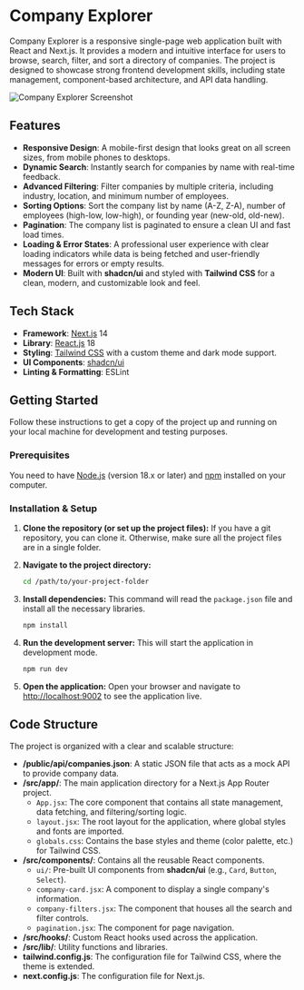 # Company Explorer

Company Explorer is a responsive single-page web application built with React and Next.js. It provides a modern and intuitive interface for users to browse, search, filter, and sort a directory of companies. The project is designed to showcase strong frontend development skills, including state management, component-based architecture, and API data handling.

![Company Explorer Screenshot](https://i.imgur.com/your-screenshot.png) <!-- It's recommended to replace this with a screenshot of your running application -->

## Features

- **Responsive Design**: A mobile-first design that looks great on all screen sizes, from mobile phones to desktops.
- **Dynamic Search**: Instantly search for companies by name with real-time feedback.
- **Advanced Filtering**: Filter companies by multiple criteria, including industry, location, and minimum number of employees.
- **Sorting Options**: Sort the company list by name (A-Z, Z-A), number of employees (high-low, low-high), or founding year (new-old, old-new).
- **Pagination**: The company list is paginated to ensure a clean UI and fast load times.
- **Loading & Error States**: A professional user experience with clear loading indicators while data is being fetched and user-friendly messages for errors or empty results.
- **Modern UI**: Built with **shadcn/ui** and styled with **Tailwind CSS** for a clean, modern, and customizable look and feel.

## Tech Stack

- **Framework**: [Next.js](https://nextjs.org/) 14
- **Library**: [React.js](https://react.dev/) 18
- **Styling**: [Tailwind CSS](https://tailwindcss.com/) with a custom theme and dark mode support.
- **UI Components**: [shadcn/ui](https://ui.shadcn.com/)
- **Linting & Formatting**: ESLint

## Getting Started

Follow these instructions to get a copy of the project up and running on your local machine for development and testing purposes.

### Prerequisites

You need to have [Node.js](https://nodejs.org/) (version 18.x or later) and [npm](https://www.npmjs.com/) installed on your computer.

### Installation & Setup

1.  **Clone the repository (or set up the project files):**
    If you have a git repository, you can clone it. Otherwise, make sure all the project files are in a single folder.

2.  **Navigate to the project directory:**
    ```bash
    cd /path/to/your-project-folder
    ```

3.  **Install dependencies:**
    This command will read the `package.json` file and install all the necessary libraries.
    ```bash
    npm install
    ```

4.  **Run the development server:**
    This will start the application in development mode.
    ```bash
    npm run dev
    ```

5.  **Open the application:**
    Open your browser and navigate to [http://localhost:9002](http://localhost:9002) to see the application live.

## Code Structure

The project is organized with a clear and scalable structure:

-   **/public/api/companies.json**: A static JSON file that acts as a mock API to provide company data.
-   **/src/app/**: The main application directory for a Next.js App Router project.
    -   `App.jsx`: The core component that contains all state management, data fetching, and filtering/sorting logic.
    -   `layout.jsx`: The root layout for the application, where global styles and fonts are imported.
    -   `globals.css`: Contains the base styles and theme (color palette, etc.) for Tailwind CSS.
-   **/src/components/**: Contains all the reusable React components.
    -   `ui/`: Pre-built UI components from **shadcn/ui** (e.g., `Card`, `Button`, `Select`).
    -   `company-card.jsx`: A component to display a single company's information.
    -   `company-filters.jsx`: The component that houses all the search and filter controls.
    -   `pagination.jsx`: The component for page navigation.
-   **/src/hooks/**: Custom React hooks used across the application.
-   **/src/lib/**: Utility functions and libraries.
-   **tailwind.config.js**: The configuration file for Tailwind CSS, where the theme is extended.
-   **next.config.js**: The configuration file for Next.js.
